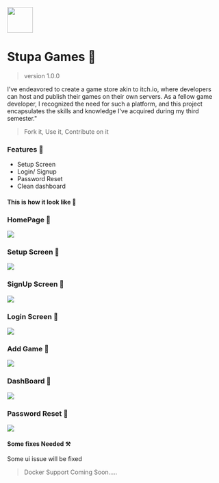 <img src="./assets/brand-logo.png" height ="60px">

# Stupa Games 🌿
> version 1.0.0

I've endeavored to create a game store akin to itch.io, where developers can host and publish their games on their own servers. As a fellow game developer, I recognized the need for such a platform, and this project encapsulates the skills and knowledge I've acquired during my third semester."  

> Fork it, Use it, Contribute on it

### Features 🌱
- Setup Screen
- Login/ Signup 
- Password Reset
- Clean dashboard

#### This is how it look like 👀

### HomePage 🌺
![](./assets/showcase_img/full%20page.jpeg)

### Setup Screen 🌻
![](./assets/showcase_img/Setup-screen.png)

### SignUp Screen 🪻
![](./assets/showcase_img/signup.png)

###  Login Screen 🌼
![](./assets/showcase_img/login.png)

### Add Game 🌾
![](./assets/showcase_img/add-game.png)

### DashBoard 🍂
![](./assets/showcase_img/admin-dashboard.png)

### Password Reset 🍃
![](./assets/showcase_img/password-reset.png)


#### Some fixes Needed  ⚒️
Some ui issue will be fixed 

> Docker Support Coming Soon.....





